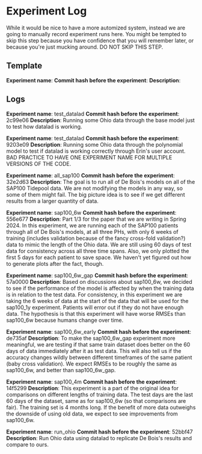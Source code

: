 # Experiment Log

While it would be nice to have a more automized system, 
instead we are going to manually record experiment runs
here. You might be tempted to skip this step because you
have confidence that you will remember later, or because
you're just mucking around. DO NOT SKIP THIS STEP. 

## Template
**Experiment name**:
**Commit hash before the experiment**:
**Description**:

## Logs

**Experiment name**: test_datalad
**Commit hash before the experiment**: 2c99e06
**Description**: Running some Ohio data through the base model just 
to test how datalad is working. 

**Experiment name**: test_datalad
**Commit hash before the experiment**: 9203e09
**Description**: Running some Ohio data through the polynomial 
model to test if datalad is working correctly through Erin's
user account. BAD PRACTICE TO HAVE ONE EXPERIMENT NAME FOR 
MULTIPLE VERSIONS OF THE CODE.

**Experiment name**: all_sap100
**Commit hash before the experiment**: 32e2d63
**Description**: The goal is to run all of De Bois's models on all of the SAP100
Tidepool data. We are not modifying the models in any way, so some of them might
fail. The big picture idea is to see if we get different results from a larger 
quantity of data.

**Experiment name**: sap100_6w
**Commit hash before the experiment**: 556e677
**Description**: Part 1/3 for the paper that we are writing in 
Spring 2024. In this experiment, we are running each of the SAP100
patients through all of De Bois's models, at all three PHs, 
with only 6 weeks of training (includes validation because of the
fancy cross-fold validation?) data to mimic the length of the Ohio
data. We are still using 60 days of test data for consistency across
all three time spans. Also, we only plotted the first 5 days for 
each patient to save space. We haven't yet figured out how to 
generate plots after the fact, though.

**Experiment name**: sap100_6w_gap
**Commit hash before the experiment**: 57a0000
**Description**: Based on discussions about sap100_6w, we decided to 
see if the performance of the model is affected by when the training
data is in relation to the test data. For consistency, in this 
experiment we are taking the 6 weeks of data at the start of the data
that will be used for the sap100_1y experiment. Patients will error
out if they do not have enough data. The hypothesis is that this experiment
will have worse RMSEs than sap100_6w because humans change over time. 

**Experiment name**: sap100_6w_early
**Commit hash before the experiment**: de735af
**Description**: To make the sap100_6w_gap experiment more meaningful,
we are testing if that same train dataset does better on the 60
days of data immediately after it as test data. This will also tell 
us if the accuracy changes wildly between different timeframes of
the same patient (baby cross validation). We expect RMSEs to be roughly
the same as sap100_6w, and better than sap100_6w_gap. 

**Experiment name**: sap100_4m
**Commit hash before the experiment**: 14f5299
**Description**: This experiment is a part of the original idea for 
comparisons on different lengths of training data. The test days 
are the last 60 days of the dataset, same as for sap100_6w (so that 
comparisons are fair). The training set is 4 months long. If the 
benefit of more data outweighs the downside of using old data, 
we expect to see improvements from sap100_6w.

**Experiment name**: run_ohio
**Commit hash before the experiment**: 52bbf47
**Description**: Run Ohio data using datalad to replicate De Bois's results
and compare to ours.
